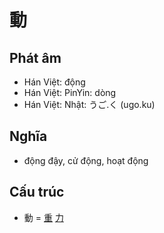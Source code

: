# 動

## Phát âm
* Hán Việt: động
* Hán Việt: PinYin: dòng
* Hán Việt: Nhật: うご.く (ugo.ku)

## Nghĩa
* động đậy, cử động, hoạt động

## Cấu trúc
* 動 = [重](重.md) [力](力.md)

<script>window.HANZI_FIELD='動';</script>